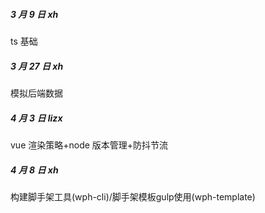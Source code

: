 ##### 3 月 9 日 xh

ts 基础

##### 3 月 27 日 xh

模拟后端数据

##### 4 月 3 日 lizx

vue 渲染策略+node 版本管理+防抖节流

##### 4 月 8 日 xh

构建脚手架工具(wph-cli)/脚手架模板gulp使用(wph-template)